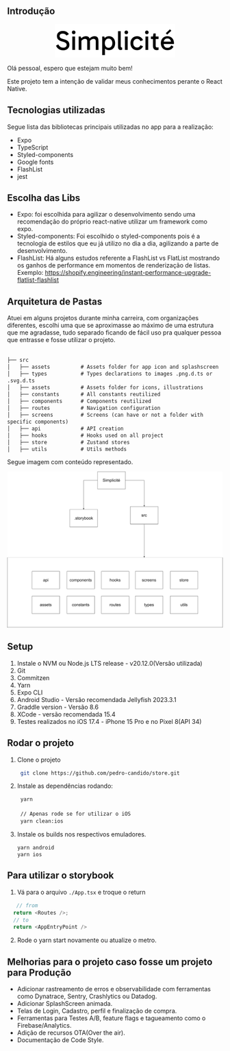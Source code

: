 ## Introdução

<p align="center">
<img src="https://github.com/pedro-candido/store/blob/master/src/assets/Logo-white.png?raw=true" />
</p>

<p align="center">
</p>
Olá pessoal, espero que estejam muito bem!

Este projeto tem a intenção de validar meus conhecimentos perante o React Native.

## Tecnologias utilizadas

Segue lista das bibliotecas principais utilizadas no app para a realização:

- Expo
- TypeScript
- Styled-components
- Google fonts
- FlashList
- jest

## Escolha das Libs

- Expo: foi escolhida para agilizar o desenvolvimento sendo uma recomendação do próprio react-native utilizar um framework como expo.
- Styled-components: Foi escolhido o styled-components pois é a tecnologia de estilos que eu já utilizo no dia a dia, agilizando a parte de desenvolvimento.
- FlashList: Há alguns estudos referente a FlashList vs FlatList mostrando os ganhos de performance em momentos de renderização de listas. Exemplo: https://shopify.engineering/instant-performance-upgrade-flatlist-flashlist

## Arquitetura de Pastas

Atuei em alguns projetos durante minha carreira, com organizações diferentes, escolhi uma que se aproximasse ao máximo de uma estrutura que me agradasse, tudo separado ficando de fácil uso pra qualquer pessoa que entrasse e fosse utilizar o projeto.

```

├── src
│   ├── assets          # Assets folder for app icon and splashscreen
│   ├── types           # Types declarations to images .png.d.ts or .svg.d.ts
│   ├── assets          # Assets folder for icons, illustrations
│   ├── constants       # All constants reutilized
│   ├── components      # Components reutilized
│   ├── routes          # Navigation configuration
│   ├── screens         # Screens (can have or not a folder with specific components)
│   ├── api             # API creation
│   ├── hooks           # Hooks used on all project
│   ├── store           # Zustand stores
│   ├── utils           # Utils methods
```

Segue imagem com conteúdo representado.

<img src="https://raw.githubusercontent.com/pedro-candido/store/c963ca3c75d0ddfb21e3daac55d7434e4f4f8a25/src/assets/organization.svg"/>


## Setup

1. Instale o NVM ou Node.js LTS release - v20.12.0(Versão utilizada)
2. Git
3. Commitzen
4. Yarn
5. Expo CLI
6. Android Studio - Versão recomendada Jellyfish 2023.3.1
7. Graddle version - Versão 8.6
8. XCode - versão recomendada 15.4
9. Testes realizados no iOS 17.4 - iPhone 15 Pro e no Pixel 8(API 34)

## Rodar o projeto

1. Clone o projeto
   ```bash
    git clone https://github.com/pedro-candido/store.git
   ```
2. Instale as dependências rodando:

   ```bash
    yarn

    // Apenas rode se for utilizar o iOS
    yarn clean:ios
   ```

3. Instale os builds nos respectivos emuladores.
   ```
   yarn android
   yarn ios
   ```

## Para utilizar o storybook

1. Vá para o arquivo `./App.tsx` e troque o return

```javascript
   // from
  return <Routes />;
  // to
  return <AppEntryPoint />
```

2. Rode o yarn start novamente ou atualize o metro.

## Melhorias para o projeto caso fosse um projeto para Produção

- Adicionar rastreamento de erros e observabilidade com ferramentas como Dynatrace, Sentry, Crashlytics ou Datadog.
- Adicionar SplashScreen animada.
- Telas de Login, Cadastro, perfil e finalização de compra.
- Ferramentas para Testes A/B, feature flags e tagueamento como o Firebase/Analytics.
- Adição de recursos OTA(Over the air).
- Documentação de Code Style.
